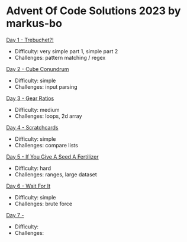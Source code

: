 # Advent Of Code Solutions 2023 by markus-bo

[Day 1 - Trebuchet?!](https://adventofcode.com/2023/day/1)
- Difficulty: very simple part 1, simple part 2
- Challenges: pattern matching / regex

[Day 2 - Cube Conundrum](https://adventofcode.com/2023/day/2)
- Difficulty: simple
- Challenges: input parsing

[Day 3 - Gear Ratios](https://adventofcode.com/2023/day/3)
- Difficulty: medium
- Challenges: loops, 2d array

[Day 4 - Scratchcards](https://adventofcode.com/2023/day/4)
- Difficulty: simple
- Challenges: compare lists

[Day 5 - If You Give A Seed A Fertilizer](https://adventofcode.com/2023/day/5)
- Difficulty: hard
- Challenges: ranges, large dataset

[Day 6 - Wait For It](https://adventofcode.com/2023/day/6)
- Difficulty: simple
- Challenges: brute force

[Day 7 - ](https://adventofcode.com/2023/day/7)
- Difficulty: 
- Challenges: 